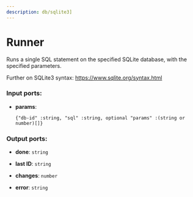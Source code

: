 ```yaml
---
description: db/sqlite3]
---
```


# Runner

Runs a single SQL statement on the specified SQLite database, with the specified parameters.

Further on SQLite3 syntax:
https://www.sqlite.org/syntax.html

### Input ports:

* __params__: 
    ```
    {"db-id" :string, "sql" :string, optional "params" :(string or number)[]}
    ```

### Output ports:

* __done__: `string`


* __last ID__: `string`


* __changes__: `number`


* __error__: `string`

